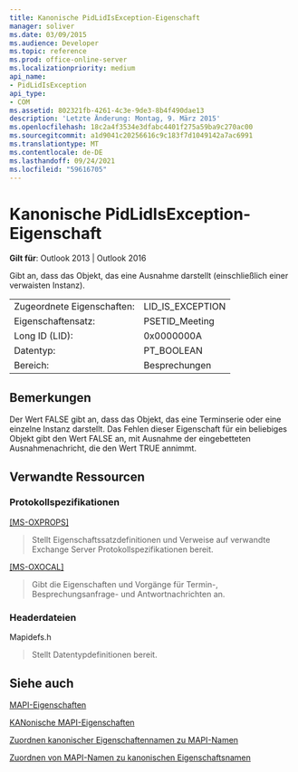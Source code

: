 ```yaml
---
title: Kanonische PidLidIsException-Eigenschaft
manager: soliver
ms.date: 03/09/2015
ms.audience: Developer
ms.topic: reference
ms.prod: office-online-server
ms.localizationpriority: medium
api_name:
- PidLidIsException
api_type:
- COM
ms.assetid: 802321fb-4261-4c3e-9de3-8b4f490dae13
description: 'Letzte Änderung: Montag, 9. März 2015'
ms.openlocfilehash: 18c2a4f3534e3dfabc4401f275a59ba9c270ac00
ms.sourcegitcommit: a1d9041c20256616c9c183f7d1049142a7ac6991
ms.translationtype: MT
ms.contentlocale: de-DE
ms.lasthandoff: 09/24/2021
ms.locfileid: "59616705"
---
```

# <a name="pidlidisexception-canonical-property"></a>Kanonische PidLidIsException-Eigenschaft

  
  
**Gilt für**: Outlook 2013 | Outlook 2016 
  
Gibt an, dass das Objekt, das eine Ausnahme darstellt (einschließlich einer verwaisten Instanz).
  
|||
|:-----|:-----|
|Zugeordnete Eigenschaften:  <br/> |LID_IS_EXCEPTION  <br/> |
|Eigenschaftensatz:  <br/> |PSETID_Meeting  <br/> |
|Long ID (LID):  <br/> |0x0000000A  <br/> |
|Datentyp:  <br/> |PT_BOOLEAN  <br/> |
|Bereich:  <br/> |Besprechungen  <br/> |
   
## <a name="remarks"></a>Bemerkungen

Der Wert FALSE gibt an, dass das Objekt, das eine Terminserie oder eine einzelne Instanz darstellt. Das Fehlen dieser Eigenschaft für ein beliebiges Objekt gibt den Wert FALSE an, mit Ausnahme der eingebetteten Ausnahmenachricht, die den Wert TRUE annimmt.
  
## <a name="related-resources"></a>Verwandte Ressourcen

### <a name="protocol-specifications"></a>Protokollspezifikationen

[[MS-OXPROPS]](https://msdn.microsoft.com/library/f6ab1613-aefe-447d-a49c-18217230b148%28Office.15%29.aspx)
  
> Stellt Eigenschaftssatzdefinitionen und Verweise auf verwandte Exchange Server Protokollspezifikationen bereit.
    
[[MS-OXOCAL] ](https://msdn.microsoft.com/library/09861fde-c8e4-4028-9346-e7c214cfdba1%28Office.15%29.aspx)
  
> Gibt die Eigenschaften und Vorgänge für Termin-, Besprechungsanfrage- und Antwortnachrichten an.
    
### <a name="header-files"></a>Headerdateien

Mapidefs.h
  
> Stellt Datentypdefinitionen bereit.
    
## <a name="see-also"></a>Siehe auch



[MAPI-Eigenschaften](mapi-properties.md)
  
[KANonische MAPI-Eigenschaften](mapi-canonical-properties.md)
  
[Zuordnen kanonischer Eigenschaftennamen zu MAPI-Namen](mapping-canonical-property-names-to-mapi-names.md)
  
[Zuordnen von MAPI-Namen zu kanonischen Eigenschaftsnamen](mapping-mapi-names-to-canonical-property-names.md)

